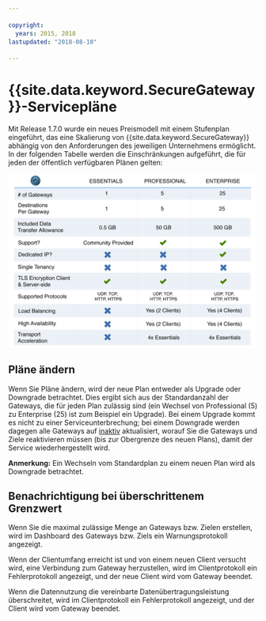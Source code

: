 ```yaml
---

copyright:
  years: 2015, 2018
lastupdated: "2018-08-10"

---
```


# {{site.data.keyword.SecureGateway}}-Servicepläne

Mit Release 1.7.0 wurde ein neues Preismodell mit einem Stufenplan eingeführt, das eine Skalierung von {{site.data.keyword.SecureGateway}} abhängig von den Anforderungen des jeweiligen Unternehmens ermöglicht. In der folgenden Tabelle werden die Einschränkungen aufgeführt, die für jeden der öffentlich verfügbaren Plänen gelten:

![Stufenplanmodell](./images/planDetails.png?raw=true "Stufenplanmodell")

## Pläne ändern
Wenn Sie Pläne ändern, wird der neue Plan entweder als Upgrade oder Downgrade betrachtet. Dies ergibt sich aus der Standardanzahl der Gateways, die für jeden Plan zulässig sind (ein Wechsel von Professional (5) zu Enterprise (25) ist zum Beispiel ein Upgrade). Bei einem Upgrade kommt es nicht zu einer Serviceunterbrechung; bei einem Downgrade werden dagegen alle Gateways auf [inaktiv](/docs/services/SecureGateway/securegateway_faq.html#states) aktualisiert, worauf Sie die Gateways und Ziele reaktivieren müssen (bis zur Obergrenze des neuen Plans), damit der Service wiederhergestellt wird.

<b>Anmerkung:</b> Ein Wechseln vom Standardplan zu einem neuen Plan wird als Downgrade betrachtet.


## Benachrichtigung bei überschrittenem Grenzwert
Wenn Sie die maximal zulässige Menge an Gateways bzw. Zielen erstellen, wird im Dashboard des Gateways bzw. Ziels ein Warnungsprotokoll angezeigt.

Wenn der Clientumfang erreicht ist und von einem neuen Client versucht wird, eine Verbindung zum Gateway herzustellen, wird im Clientprotokoll ein Fehlerprotokoll angezeigt, und der neue Client wird vom Gateway beendet.

Wenn die Datennutzung die vereinbarte Datenübertragungsleistung überschreitet, wird im Clientprotokoll ein Fehlerprotokoll angezeigt, und der Client wird vom Gateway beendet.
